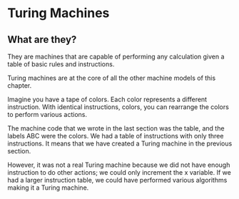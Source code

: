 # Turing Machines

## What are they?

They are machines that are capable of performing any calculation given a table of basic rules and instructions.

Turing machines are at the core of all the other machine models of this chapter.

Imagine you have a tape of colors. Each color represents a different instruction. With identical instructions, colors, you can rearrange the colors to perform various actions.  

The machine code that we wrote in the last section was the table, and the labels ABC were the colors. We had a table of instructions with only three instructions. It means that we have created a Turing machine in the previous section. 

However, it was not a real Turing machine because we did not have enough instruction to do other actions; we could only increment the x variable. If we had a larger instruction table, we could have performed various algorithms making it a Turing machine.

